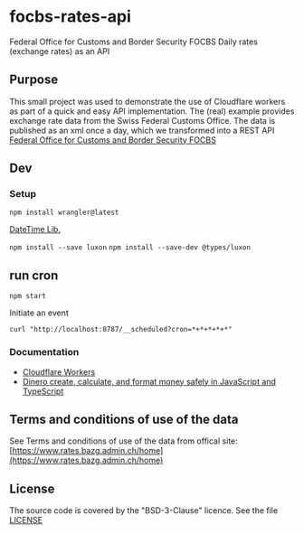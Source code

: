 # focbs-rates-api
Federal Office for Customs and Border Security FOCBS Daily rates (exchange rates) as an API

## Purpose
This small project was used to demonstrate the use of Cloudflare workers as part of a quick and easy API implementation. The (real) example provides exchange rate data from the Swiss Federal Customs Office. The data is published as an xml once a day, which we transformed into a REST API
[Federal Office for Customs and Border Security FOCBS](https://www.rates.bazg.admin.ch/home)

## Dev

### Setup

`npm install wrangler@latest`

[DateTime Lib.](https://moment.github.io/luxon/)

`npm install --save luxon`
`npm install --save-dev @types/luxon`

## run cron

`npm start`

Initiate an event 

`curl "http://localhost:8787/__scheduled?cron=*+*+*+*+*"`


### Documentation

* [Cloudflare Workers](https://developers.cloudflare.com/workers/)
* [Dinero create, calculate, and format money safely in JavaScript and TypeScript](https://github.com/dinerojs/dinero.js)


## Terms and conditions of use of the data
See Terms and conditions of use of the data from offical site: [https://www.rates.bazg.admin.ch/home](https://www.rates.bazg.admin.ch/home)

## License
The source code is covered by the "BSD-3-Clause" licence. See the file [LICENSE](https://github.com/rbolog/focbs-rates-api/raw/main/LICENSE)